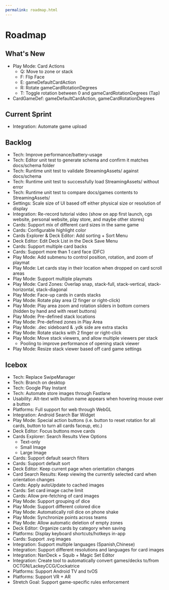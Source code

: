 ```yaml
---
permalink: roadmap.html
---
```


# Roadmap

## What's New
- Play Mode: Card Actions
  - Q: Move to zone or stack
  - F: Flip Face
  - E: gameDefaultCardAction
  - R: Rotate gameCardRotationDegrees
  - T: Toggle rotation between 0 and gameCardRotationDegrees (Tap)
- CardGameDef: gameDefaultCardAction, gameCardRotationDegrees

## Current Sprint
- Integration: Automate game upload

## Backlog
- Tech: Improve performance/battery-usage
- Tech: Editor unit test to generate schema and confirm it matches docs/schema folder
- Tech: Runtime unit test to validate StreamingAssets/ against docs/schema
- Tech: Runtime unit test to successfully load StreamingAssets/ without error
- Tech: Runtime unit test to compare docs/games contents to StreamingAssets/
- Settings: Scale size of UI based off either physical size or resolution of display
- Integration: Re-record tutorial video (show on app first launch, cgs website, personal website, play store, and maybe other stores)
- Cards: Support mix of different card sizes in the same game
- Cards: Configurable highlight color
- Cards Explorer & Deck Editor: Add sorting + Sort Menu
- Deck Editor: Edit Deck List in the Deck Save Menu
- Cards: Support multiple card backs
- Cards: Support more than 1 card face (DFC)
- Play Mode: Add submenu to control position, rotation, and zoom of playmat
- Play Mode: Let cards stay in their location when dropped on card scroll areas
- Play Mode: Support multiple playmats
- Play Mode: Card Zones: Overlap snap, stack-full, stack-vertical, stack-horizontal, stack-diagonal
- Play Mode: Face-up cards in cards stacks
- Play Mode: Rotate play area (2 finger or right-click)
- Play Mode: Play area zoom and rotation sliders in bottom corners (hidden by hand and with reset buttons)
- Play Mode: Pre-defined stack locations
- Play Mode: Pre-defined zones in Play Area
- Play Mode: .dec sideboard & .ydk side are extra stacks
- Play Mode: Rotate stacks with 2 finger or right-click
- Play Mode: Move stack viewers, and allow multiple viewers per stack
  - Pooling to improve performance of opening stack viewer
- Play Mode: Resize stack viewer based off card game settings

## Icebox
- Tech: Replace SwipeManager
- Tech: Branch on desktop
- Tech: Google Play Instant
- Tech: Automate store images through Fastlane
- Usability: Alt-text with button name appears when hovering mouse over a button
- Platforms: Full support for web through WebGL
- Integration: Android Search Bar Widget
- Play Mode: Special action buttons (i.e. button to reset rotation for all cards, button to turn all cards faceup, etc.)
- Deck Editor: Focus buttons move cards
- Cards Explorer: Search Results View Options
  - Text-only
  - Small Image
  - Large Image
- Cards: Support default search filters
- Cards: Support default sort
- Deck Editor: Keep current page when orientation changes
- Card Search Results: Keep viewing the currently selected card when orientation changes
- Cards: Apply autoUpdate to cached images
- Cards: Set card image cache limit
- Cards: Allow pre-fetching of card images
- Play Mode: Support grouping of dice
- Play Mode: Support different colored dice
- Play Mode: Automatically roll dice on phone shake
- Play Mode: Synchronize points across teams
- Play Mode: Allow automatic deletion of empty zones
- Deck Editor: Organize cards by category when saving
- Platforms: Display keyboard shortcuts/hotkeys in-app
- Cards: Support .svg images
- Integration: Support multiple languages (Spanish,Chinese)
- Integration: Support different resolutions and languages for card images
- Integration: NanDeck + Squib + Magic Set Editor
- Integration: Create tool to automatically convert games/decks to/from OCTGN/LackeyCCG/Cockatrice
- Platforms: Support Android TV and tvOS
- Platforms: Support VR + AR
- Stretch Goal: Support game-specific rules enforcement
